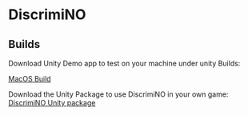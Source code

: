 # DiscrimiNO

## Builds

Download Unity Demo app to test on your machine under unity Builds:

[MacOS Build](/unity/Builds/MacBuild.zip)

Download the Unity Package to use DiscrimiNO in your own game:
[DiscrimiNO Unity package](/unity/Builds/ChatDiscriminationPreventor.zip)
